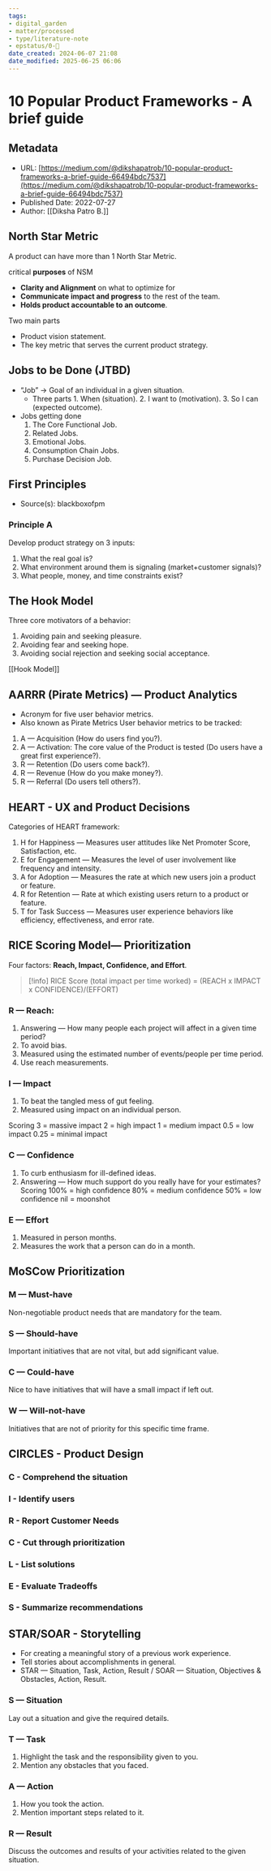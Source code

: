 ```yaml
---
tags: 
- digital_garden
- matter/processed
- type/literature-note
- epstatus/0-🌰
date_created: 2024-06-07 21:08
date_modified: 2025-06-25 06:06
---
```

# 10 Popular Product Frameworks - A brief guide

## Metadata

* URL: [https://medium.com/@dikshapatrob/10-popular-product-frameworks-a-brief-guide-66494bdc7537](https://medium.com/@dikshapatrob/10-popular-product-frameworks-a-brief-guide-66494bdc7537)
* Published Date: 2022-07-27
* Author: [[Diksha Patro B.]]

## North Star Metric

A product can have more than 1 North Star Metric.

critical **purposes** of NSM
* **Clarity and Alignment** on what to optimize for
* **Communicate impact and progress** to the rest of the team.
* **Holds product accountable to an outcome**.

Two main parts
* Product vision statement.
* The key metric that serves the current product strategy.

## Jobs to be Done (JTBD)

* “Job” → Goal of an individual in a given situation.
	* Three parts 1. When (situation). 2. I want to (motivation). 3. So I can (expected outcome).
* Jobs getting done 
	1. The Core Functional Job. 
	2. Related Jobs. 
	3. Emotional Jobs. 
	4. Consumption Chain Jobs. 
	5. Purchase Decision Job.

## First Principles

* Source(s): blackboxofpm

### Principle A

Develop product strategy on 3 inputs: 
1. What the real goal is? 
2. What environment around them is signaling (market+customer signals)? 
3. What people, money, and time constraints exist?

## The Hook Model

Three core motivators of a behavior: 
1. Avoiding pain and seeking pleasure. 
2. Avoiding fear and seeking hope. 
3. Avoiding social rejection and seeking social acceptance.

[[Hook Model]]

## AARRR (Pirate Metrics) — Product Analytics

* Acronym for five user behavior metrics.
* Also known as Pirate Metrics
User behavior metrics to be tracked: 
1. A — Acquisition (How do users find you?). 
2. A — Activation: The core value of the Product is tested (Do users have a great first experience?). 
3. R — Retention (Do users come back?). 
4. R — Revenue (How do you make money?). 
5. R — Referral (Do users tell others?).

## HEART - UX and Product Decisions

Categories of HEART framework: 
1. H for Happiness — Measures user attitudes like Net Promoter Score, Satisfaction, etc. 
2. E for Engagement — Measures the level of user involvement like frequency and intensity. 
3. A for Adoption — Measures the rate at which new users join a product or feature. 
4. R for Retention — Rate at which existing users return to a product or feature. 
5. T for Task Success — Measures user experience behaviors like efficiency, effectiveness, and error rate.

## RICE Scoring Model— Prioritization

Four factors: **Reach, Impact, Confidence, and Effort**.

> [!info]
> RICE Score (total impact per time worked) = (REACH x IMPACT x CONFIDENCE)/(EFFORT)

### R — Reach: 

1. Answering — How many people each project will affect in a given time period?
2. To avoid bias. 
3. Measured using the estimated number of events/people per time period. 
4. Use reach measurements. 

### I — Impact 

1. To beat the tangled mess of gut feeling. 
2. Measured using impact on an individual person. 

Scoring 3 = massive impact 2 = high impact 1 = medium impact 0.5 = low impact 0.25 = minimal impact 

### C — Confidence 

1. To curb enthusiasm for ill-defined ideas. 
2. Answering — How much support do you really have for your estimates? Scoring 100% = high confidence 80% = medium confidence 50% = low confidence nil = moonshot 

### E — Effort 

1. Measured in person months. 
2. Measures the work that a person can do in a month.

## MoSCow Prioritization

### M — Must-have 

Non-negotiable product needs that are mandatory for the team. 

### S — Should-have 

Important initiatives that are not vital, but add significant value. 

### C — Could-have 

Nice to have initiatives that will have a small impact if left out. 

### W — Will-not-have 

Initiatives that are not of priority for this specific time frame.

## CIRCLES - Product Design

### C - Comprehend the situation

### I - Identify users

### R - Report Customer Needs

### C - Cut through prioritization

### L - List solutions

### E - Evaluate Tradeoffs

### S - Summarize recommendations

## STAR/SOAR - Storytelling

* For creating a meaningful story of a previous work experience.
* Tell stories about accomplishments in general.
* STAR — Situation, Task, Action, Result / SOAR — Situation, Objectives & Obstacles, Action, Result.

### S — Situation 

Lay out a situation and give the required details. 

### T — Task 

1. Highlight the task and the responsibility given to you. 
2. Mention any obstacles that you faced. 

### A — Action 

1. How you took the action. 
2. Mention important steps related to it. 

### R — Result 

Discuss the outcomes and results of your activities related to the given situation.
